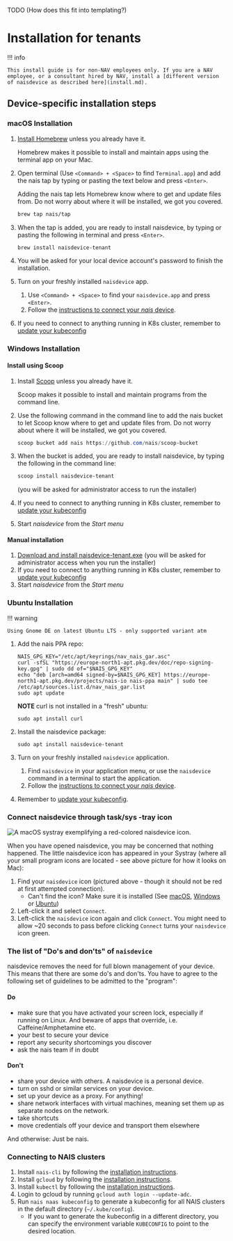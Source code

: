 TODO (How does this fit into templating?)
# Installation for tenants

!!! info 

    This install guide is for non-NAV employees only. If you are a NAV employee, or a consultant hired by NAV, install a [different version of naisdevice as described here](install.md).

## Device-specific installation steps

### macOS Installation

1. [Install Homebrew](https://brew.sh/) unless you already have it.

   Homebrew makes it possible to install and maintain apps using the terminal app on your Mac.

1. Open terminal (Use `<Command> + <Space>` to find `Terminal.app`) and add the nais tap by typing or pasting the text below and press `<Enter>`.

   Adding the nais tap lets Homebrew know where to get and update files from. Do not worry about where it will be installed, we got you covered.

   ```bash
   brew tap nais/tap
   ```

1. When the tap is added, you are ready to install naisdevice, by typing or pasting the following in terminal and press `<Enter>`.

   ```bash
   brew install naisdevice-tenant
   ```

1. You will be asked for your local device account's password to finish the installation.

1. Turn on your freshly installed `naisdevice` app.

   1. Use `<Command> + <Space>` to find your `naisdevice.app` and press `<Enter>`.
   1. Follow the [instructions to connect your _nais_ device](#connect-naisdevice-through-tasksys-tray-icon).

1. If you need to connect to anything running in K8s cluster, remember to [update your kubeconfig](install.md#connecting-to-nais-clusters)

### Windows Installation

#### Install using Scoop

1. Install [Scoop](https://scoop.sh) unless you already have it.

   Scoop makes it possible to install and maintain programs from the command line.

1. Use the following command in the command line to add the nais bucket to let Scoop know where to get and update files from. Do not worry about where it will be installed, we got you covered.

   ```powershell
   scoop bucket add nais https://github.com/nais/scoop-bucket
   ```

1. When the bucket is added, you are ready to install naisdevice, by typing the following in the command line:

   ```powershell
   scoop install naisdevice-tenant
   ```

   (you will be asked for administrator access to run the installer)
1. If you need to connect to anything running in K8s cluster, remember to [update your kubeconfig](install.md#connecting-to-nais-clusters)
1. Start _naisdevice_ from the _Start menu_

#### Manual installation

1. [Download and install naisdevice-tenant.exe](https://github.com/nais/device/releases/latest)
   (you will be asked for administrator access when you run the installer)
1. If you need to connect to anything running in K8s cluster, remember to [update your kubeconfig](install.md#connecting-to-nais-clusters)
1. Start _naisdevice_ from the _Start menu_

### Ubuntu Installation

!!! warning

    Using Gnome DE on latest Ubuntu LTS - only supported variant atm

1. Add the nais PPA repo:

   ```
   NAIS_GPG_KEY="/etc/apt/keyrings/nav_nais_gar.asc"
   curl -sfSL "https://europe-north1-apt.pkg.dev/doc/repo-signing-key.gpg" | sudo dd of="$NAIS_GPG_KEY"
   echo "deb [arch=amd64 signed-by=$NAIS_GPG_KEY] https://europe-north1-apt.pkg.dev/projects/nais-io nais-ppa main" | sudo tee /etc/apt/sources.list.d/nav_nais_gar.list
   sudo apt update
   ```

   **NOTE** curl is not installed in a "fresh" ubuntu:

   ```
   sudo apt install curl
   ```

1. Install the naisdevice package:

   ```
   sudo apt install naisdevice-tenant
   ```

1. Turn on your freshly installed `naisdevice` application.
   1. Find `naisdevice` in your application menu, or use the `naisdevice` command in a terminal to start the application.
   2. Follow the [instructions to connect your _nais_ device](#connect-naisdevice-through-tasksys-tray-icon).
1. Remember to [update your kubeconfig](install.md#connecting-to-nais-clusters).

### Connect naisdevice through task/sys -tray icon

![A macOS systray exemplifying a red-colored `naisdevice` icon.](../assets/naisdevice-systray-icon.svg)

When you have opened naisdevice, you may be concerned that nothing happened. The little naisdevice icon has appeared in your Systray (where all your small program icons are located - see above picture for how it looks on Mac):

1. Find your `naisdevice` icon (pictured above - though it should not be red at first attempted connection).
   - Can't find the icon? Make sure it is installed (See [macOS](#macos-installation), [Windows](#windows-installation) or [Ubuntu](#ubuntu-installation))
1. Left-click it and select `Connect`.
1. Left-click the `naisdevice` icon again and click `Connect`.
   You might need to allow ~20 seconds to pass before clicking `Connect` turns your `naisdevice` icon green.

### The list of "Do's and don'ts" of `naisdevice`

naisdevice removes the need for full blown management of your device.
This means that there are some do's and don'ts. You have to agree to the following set of guidelines to be admitted to the "program":

#### Do

- make sure that you have activated your screen lock, especially if running on Linux. And beware of apps that override, i.e. Caffeine/Amphetamine etc.
- your best to secure your device
- report any security shortcomings you discover
- ask the nais team if in doubt

#### Don't

- share your device with others. A naisdevice is a personal device.
- turn on sshd or similar services on your device.
- set up your device as a proxy. For anything!
- share network interfaces with virtual machines, meaning set them up as separate nodes on the network.
- take shortcuts
- move credentials off your device and transport them elsewhere

And otherwise: Just be nais.

### Connecting to NAIS clusters

1. Install `nais-cli` by following the [installation instructions](install.md).
1. Install `gcloud` by following the [installation instructions](https://cloud.google.com/sdk/docs/install).
1. Install `kubectl` by following the [installation instructions](https://kubernetes.io/docs/tasks/tools/install-kubectl/).
1. Login to gcloud by running `gcloud auth login --update-adc`.
1. Run `nais naas kubeconfig` to generate a kubeconfig for all NAIS clusters in the default directory (`~/.kube/config`).
   - If you want to generate the kubeconfig in a different directory, you can specify the environment variable `KUBECONFIG` to point to the desired location.
